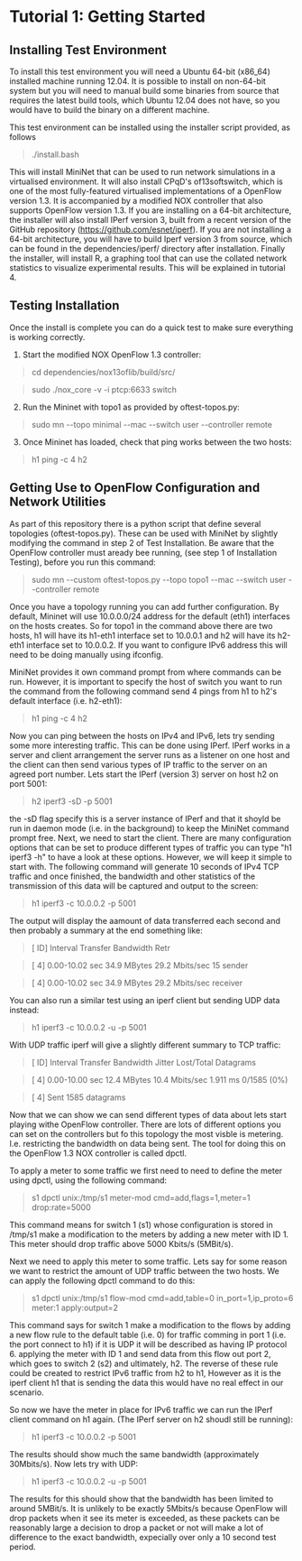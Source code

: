 Tutorial 1: Getting Started
===========================

Installing Test Environment
---------------------------
To install this test environment you will need a Ubuntu 64-bit (x86\_64) installed machine running 12.04.  It is possible to install on non-64-bit system but you will need to manual build some binaries from source that requires the latest build tools, which Ubuntu 12.04 does not have, so you would have to build the binary on a different machine.

This test environment can be installed using the installer script provided, as follows

> ./install.bash

This will install MiniNet that can be used to run network simulations in a virtualised environment.  It will also install CPqD's of13softswitch, which is one of the most fully-featured virtualised implementations of a OpenFlow version 1.3.  It is accompanied by a modified NOX controller that also supports OpenFlow version 1.3.  If you are installing on a 64-bit architecture, the installer will also install IPerf version 3, built from a recent version of the GitHub repository (https://github.com/esnet/iperf).  If you are not installing a 64-bit architecture, you will have to build Iperf version 3 from source, which can be found in the dependencies/iperf/ directory after installation.  Finally the installer, will install R, a graphing tool that can use the collated network statistics to visualize experimental results.  This will be explained in tutorial 4.


Testing Installation
--------------------
Once the install is complete you can do a quick test to make sure everything is working correctly.

1. Start the modified NOX OpenFlow 1.3 controller:

> cd dependencies/nox13oflib/build/src/

> sudo ./nox\_core -v -i ptcp:6633 switch

2. Run the Mininet with topo1 as provided by oftest-topos.py:

> sudo mn --topo minimal --mac --switch user --controller remote

3. Once Mininet has loaded, check that ping works between the two hosts:

> h1 ping -c 4 h2


Getting Use to OpenFlow Configuration and Network Utilities
-----------------------------------------------------------
As part of this repository there is a python script that define several topologies (oftest-topos.py).  These can be used with MiniNet by slightly modifying the command in step 2 of Test Installation.  Be aware that the OpenFlow controller must aready bee running, (see step 1 of Installation Testing), before you run this command:

>  sudo mn --custom oftest-topos.py --topo topo1 --mac --switch user --controller remote

Once you have a topology running you can add further configuration.  By default, Mininet will use 10.0.0.0/24 address for the default (eth1) interfaces on the hosts creates.  So for topo1 in the command above there are two hosts, h1 will have its h1-eth1 interface set to 10.0.0.1 and h2 will have its h2-eth1 interface set to 10.0.0.2.  If you want to configure IPv6 address this will need to be doing manually using ifconfig.

MiniNet provides it own command prompt from where commands can be run.  However, it is important to specify the host of switch you want to run the command from the following command send 4 pings from h1 to h2's default interface (i.e. h2-eth1):

> h1 ping -c 4 h2

Now you can ping between the hosts on IPv4 and IPv6, lets try sending some more interesting traffic.  This can be done using IPerf.  IPerf works in a server and client arrangement the server runs as a listener on one host and the client can then send various types of IP traffic to the server on an agreed port number.  Lets start the IPerf (version 3) server on host h2 on port 5001:

> h2 iperf3 -sD -p 5001

the -sD flag specify this is a server instance of IPerf and that it shoyld be run in daemon mode (i.e. in the background) to keep the MiniNet command prompt free.  Next, we need to start the client.  There are many configuration options that can be set to produce different types of traffic you can type "h1 iperf3 -h" to have a look at these options.  However,  we will keep it simple to start with.  The following command will generate 10 seconds of IPv4 TCP traffic and once finished, the bandwidth and other statistics of the transmission of this data will be captured and output to the screen:

> h1 iperf3 -c 10.0.0.2 -p 5001

The output will display the aamount of data transferred each second and then probably a summary at the end something like:

> [ ID] Interval           Transfer     Bandwidth       Retr

> [  4]   0.00-10.02  sec  34.9 MBytes  29.2 Mbits/sec   15             sender

> [  4]   0.00-10.02  sec  34.9 MBytes  29.2 Mbits/sec                  receiver

You can also run a similar test using an iperf client but sending UDP data instead:

> h1 iperf3 -c 10.0.0.2 -u -p 5001

With UDP traffic iperf will give a slightly different summary to TCP traffic:

> [ ID] Interval           Transfer     Bandwidth       Jitter    Lost/Total Datagrams

> [  4]   0.00-10.00  sec  12.4 MBytes  10.4 Mbits/sec  1.911 ms  0/1585 (0%)

> [  4] Sent 1585 datagrams

Now that we can show we can send different types of data about lets start playing withe OpenFlow controller.  There are lots of different options you can set on the controllers but fo this topology the most visble is metering.  I.e. restricting the bandwidth on data being sent.  The tool for doing this on the OpenFlow 1.3 NOX controller is called dpctl.

To apply a meter to some traffic we first need to need to define the meter using dpctl, using the following command:

> s1 dpctl unix:/tmp/s1 meter-mod cmd=add,flags=1,meter=1 drop:rate=5000

This command means for switch 1 (s1) whose configuration is stored in /tmp/s1 make a modification to the meters by adding a new meter with ID 1.  This meter should drop traffic above 5000 Kbits/s (5MBit/s).

Next we need to apply this meter to some traffic.  Lets say for some reason we want to restrict the amount of UDP traffic between the two hosts.  We can apply the following dpctl command to do this:

> s1 dpctl unix:/tmp/s1 flow-mod cmd=add,table=0 in\_port=1,ip_proto=6 meter:1 apply:output=2

This command says for switch 1 make a modification to the flows by adding a new flow rule to the default table (i.e. 0) for traffic comming in port 1 (i.e. the port connect to h1) if it is UDP it will be described as having IP protocol 6. applying the meter with ID 1 and send data from this flow out port 2, which goes to switch 2 (s2) and ultimately, h2.  The reverse of these rule could be created to restrict IPv6 traffic from h2 to h1, However as it is the iperf client h1 that is sending the data this would have no real effect in our scenario.

So now we have the meter in place for IPv6 traffic we can run the IPerf client command on h1 again.  (The IPerf server on h2 shoudl still be running):

> h1 iperf3 -c 10.0.0.2 -p 5001

The results should show much the same bandwidth (approximately 30Mbits/s).  Now lets try with UDP:

> h1 iperf3 -c 10.0.0.2 -u -p 5001

The results for this should show that the bandwidth has been limited to around 5MBit/s.  It is unlikely to be exactly 5Mbits/s because OpenFlow will drop packets when it see its meter is exceeded, as these packets can be reasonably large a decision to drop a packet or not will make a lot of difference to the exact bandwidth, expecially over only a 10 second test period.


